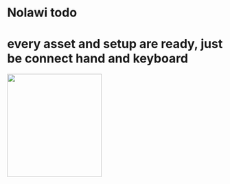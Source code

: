 # Nolawi todo



# every asset and setup are ready,   just be connect hand and keyboard   

<p>
    <img src="https://miro.medium.com/max/1280/0*HhzqQ5ACowM4J4j9.jpg" width="220" height="240" />
</p>
